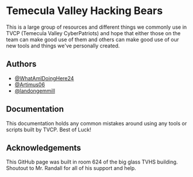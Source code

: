 
# Temecula Valley Hacking Bears

This is a large group of resources and different things we commonly use in TVCP (Temecula Valley CyberPatriots) and hope that either those on the team can make good use of them and others can make good use of our new tools and things we've personally created.


## Authors

- [@WhatAmIDoingHere24](https://www.github.com/WhatAmIDoingHere24)
- [@Artimus06](https://www.github.com/WhatAmIDoingHere24)
- [@landongemmill](https://www.github.com/landongemmill)


## Documentation
This documentation holds any common mistakes around using any tools or scripts built by TVCP. Best of Luck!


## Acknowledgements
This GitHub page was built in room 624 of the big glass TVHS building. Shoutout to Mr. Randall for all of his support and help.

